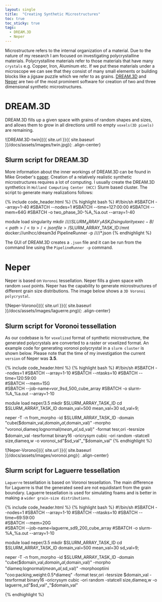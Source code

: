 ```yaml
---
layout: single
title:  "Creating Synthetic Microstructures"
toc: true
toc_sticky: true
tags:
  - DREAM.3D
  - Neper
---
```

<script src="/js/copyCode.js" defer></script>

Microstructure refers to the internal organization of a material. Due to the nature of my research I am focused on investigating polycrystalline materials. Polycrystalline materials refer to those materials that have many `crystals` e.g. Copper, Iron, Aluminum etc. If we put these materials under a microscope we can see that they consist of many small elements or building blocks like a jigsaw puzzle which we refer to as grains. [DREAM.3D](http://dream3d.bluequartz.net/) and [Neper](https://neper.info/) are two of the most prominent software for creation of two and three dimensional synthetic microstructures.<br/>

# DREAM.3D

DREAM.3D fills up a given space with grains of random shapes and sizes, and allows them to grow in all directions untill no empty `voxels(3D pixels)` are remaining.

![DREAM.3D-twin]({{ site.url }}{{ site.baseurl }}/docs/assets/images/twin.jpg){: .align-center}

## Slurm script for DREAM.3D
More information about the inner workings of DREAM.3D can be found in Mike Groeber's [paper](https://link.springer.com/article/10.1186/2193-9772-3-5). Creation of a relatively realistic synthetic microstructures requires a lot of computing. I usually create the DREAM.3D synthetics in `Holland Computing Center (HCC)` Slurm based cluster.
The script to generate many realizations follows:

{% include code_header.html %}
{% highlight bash %}
#!/bin/sh
#SBATCH --array=1-40
#SBATCH --nodes=1
#SBATCH --time=127:00:00
#SBATCH --mem=64G
#SBATCH -o two_phase_30-%A_%a.out --array=1-40

module load singularity
mkdir /<path>/<to>/<json file>/$SLURM_ARRAY_TASK_ID
singularity exec -B /<path>/<to>/<json file>/$SLURM_ARRAY_TASK_ID:/mnt docker://unlhcc/dream3d PipelineRunner -p /<path>/<to>/<json file>/*.json
{% endhighlight %}

The GUI of DREAM.3D creates a `.json` file and it can be run from the command line using the `PipelineRunner -p` command.

# Neper

Neper is based on `Voronoi` tessellation. Neper fills a given space with random `seed` points. Neper has the capability to generate microstructures of different grain size distributions. The image below shows a `3D Voronoi polycrystal`.

![Neper-Voronoi]({{ site.url }}{{ site.baseurl }}/docs/assets/images/laguerre.png){: .align-center}

## Slurm script for Voronoi tessellation
As our codebase is for `voxelized` format of synthetic microstructure, the generated polycrystals are converted to a raster or voxelized format. An example code for generating voronoi polycrystal in a `slurm cluster` is shown below. Please note that the time of my investigation the current `version` of Neper was **3.5**.  

{% include code_header.html %}
{% highlight bash %}
#!/bin/sh
#SBATCH --nodes=1
#SBATCH --array=1-10
#SBATCH --ntasks=10
#SBATCH --time=120:59:00       
#SBATCH --mem=15G      
#SBATCH --job-name=vor_9sd_500_cube_array
#SBATCH -o slurm-%A_%a.out --array=1-10

module load neper/3.5
mkdir $SLURM_ARRAY_TASK_ID
cd $SLURM_ARRAY_TASK_ID
domain_val=500
mean_val=30
sd_val=9;

neper -T -n from_morpho -id $SLURM_ARRAY_TASK_ID -domain "cube($domain_val,$domain_val,$domain_val)" -morpho "voronoi,diameq:lognormal($mean_val,$sd_val)" -format tesr,ori -tesrsize $domain_val -tesrformat binary16 -oricrysym cubic -ori random -statcell size,diameq,w -o voronoi_sd"$sd_val"_"$domain_val"
{% endhighlight %}

![Neper-Voronoi]({{ site.url }}{{ site.baseurl }}/docs/assets/images/voronoi.png){: .align-center}
## Slurm script for Laguerre tessellation
`Laguerre` tessellation is based on Voronoi tessellation. The main difference for Laguerre is that the generated seed are not equidistant from the grain boundary. Laguerre tessellation is used for simulating foams and is better in making a `wider grain-size distributions`.  

{% include code_header.html %}
{% highlight bash %}
#!/bin/sh
#SBATCH --nodes=1
#SBATCH --array=1-10
#SBATCH --ntasks=10
#SBATCH --time=69:59:00       
#SBATCH --mem=20G      
#SBATCH --job-name=laguerre_sd9_200_cube_array
#SBATCH -o slurm-%A_%a.out --array=1-10

module load neper/3.5
mkdir $SLURM_ARRAY_TASK_ID
cd $SLURM_ARRAY_TASK_ID
domain_val=500
mean_val=30
sd_val=9;

neper -T -n from_morpho -id $SLURM_ARRAY_TASK_ID -domain "cube($domain_val,$domain_val,$domain_val)" -morpho "diameq:lognormal($mean_val,$sd_val)" -morphooptiini "coo:packing,weight:0.5*diameq" -format tesr,ori -tesrsize $domain_val -tesrformat binary16 -oricrysym cubic -ori random -statcell size,diameq,w -o laguerre_sd"$sd_val"_"$domain_val"

{% endhighlight %}

